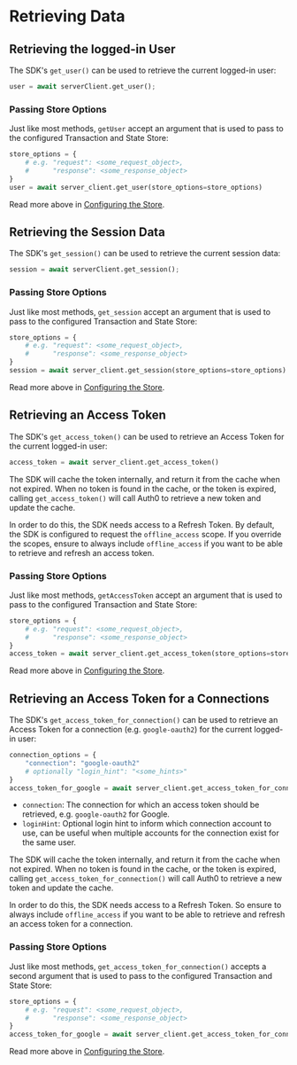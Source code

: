 # Retrieving Data

## Retrieving the logged-in User

The SDK's `get_user()` can be used to retrieve the current logged-in user:

```python
user = await serverClient.get_user();
```

### Passing Store Options

Just like most methods, `getUser` accept an argument that is used to pass to the configured Transaction and State Store:

```python
store_options = {
    # e.g. "request": <some_request_object>,
    #      "response": <some_response_object>
}
user = await server_client.get_user(store_options=store_options)
```

Read more above in [Configuring the Store](./ConfigureStore.md).

## Retrieving the Session Data

The SDK's `get_session()` can be used to retrieve the current session data:

```python
session = await serverClient.get_session();
```

### Passing Store Options

Just like most methods, `get_session` accept an argument that is used to pass to the configured Transaction and State Store:

```python
store_options = {
    # e.g. "request": <some_request_object>,
    #      "response": <some_response_object>
}
session = await server_client.get_session(store_options=store_options)
```

Read more above in [Configuring the Store](./ConfigureStore.md).

## Retrieving an Access Token

The SDK's `get_access_token()` can be used to retrieve an Access Token for the current logged-in user:

```python
access_token = await server_client.get_access_token()
```

The SDK will cache the token internally, and return it from the cache when not expired. When no token is found in the cache, or the token is expired, calling `get_access_token()` will call Auth0 to retrieve a new token and update the cache.

In order to do this, the SDK needs access to a Refresh Token. By default, the SDK is configured to request the `offline_access` scope. If you override the scopes, ensure to always include `offline_access` if you want to be able to retrieve and refresh an access token.

### Passing Store Options

Just like most methods, `getAccessToken` accept an argument that is used to pass to the configured Transaction and State Store:

```python
store_options = {
    # e.g. "request": <some_request_object>,
    #      "response": <some_response_object>
}
access_token = await server_client.get_access_token(store_options=store_options)
```

Read more above in [Configuring the Store](./ConfigureStore.md).

## Retrieving an Access Token for a Connections

The SDK's `get_access_token_for_connection()` can be used to retrieve an Access Token for a connection (e.g. `google-oauth2`) for the current logged-in user:

```python
connection_options = {
    "connection": "google-oauth2"
    # optionally "login_hint": "<some_hints>"
}
access_token_for_google = await server_client.get_access_token_for_connection(connection_options)

```

- `connection`: The connection for which an access token should be retrieved, e.g. `google-oauth2` for Google.
- `loginHint`: Optional login hint to inform which connection account to use, can be useful when multiple accounts for the connection exist for the same user. 

The SDK will cache the token internally, and return it from the cache when not expired. When no token is found in the cache, or the token is expired, calling `get_access_token_for_connection()` will call Auth0 to retrieve a new token and update the cache.

In order to do this, the SDK needs access to a Refresh Token. So ensure to always include `offline_access` if you want to be able to retrieve and refresh an access token for a connection.

### Passing Store Options 

Just like most methods, `get_access_token_for_connection()` accepts a second argument that is used to pass to the configured Transaction and State Store:

```python
store_options = {
    # e.g. "request": <some_request_object>,
    #      "response": <some_response_object>
}
access_token_for_google = await server_client.get_access_token_for_connection(connection_options, store_options=store_options)
```

Read more above in [Configuring the Store](./ConfigureStore.md).


